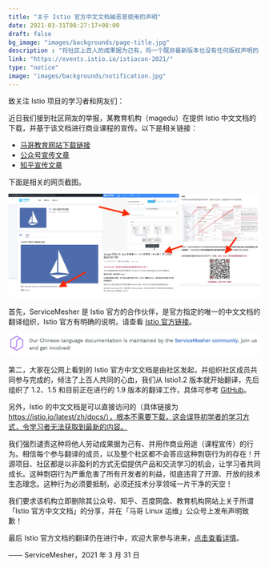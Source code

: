 ```yaml
---
title: "关于 Istio 官方中文文档被恶意使用的声明"
date: 2021-03-31T08:27:17+08:00
draft: false
bg_image: "images/backgrounds/page-title.jpg"
description : "将社区上百人的成果据为己有，将一个既非最新版本也没有任何版权声明的 PDF 标称官方中文文档，真的是太不厚道了。"
link: "https://events.istio.io/istiocon-2021/"
type: "notice"
image: "images/backgrounds/notification.jpg"
---
```


致关注 Istio 项目的学习者和网友们：

近日我们接到社区网友的举报，某教育机构（magedu）在提供 Istio 中文文档的下载，并基于该文档进行商业课程的宣传。以下是相关链接：

- [马哥教育网站下载链接](https://ke.magedu.com/detail/i_60543b9ce4b05a6195c16606/1?fromH5=true)
- [公众号宣传文章](https://mp.weixin.qq.com/s/BnLN6QB1MWvukjS6PiAluQ)
- [知乎宣传文章](https://zhuanlan.zhihu.com/p/358538413)

下面是相关的网页截图。

![网页截图](magejiaoyu.jpg)

首先，ServiceMesher 是 Istio 官方的合作伙伴，是官方指定的唯一的中文文档的翻译组织，Istio 官方有明确的说明，请查看 [Istio 官方链接](https://istio.io/latest/about/community/join/)。

![官方声明](008eGmZEly1gp2csqa4z9j318y040gmg.jpg)

第二，大家在公网上看到的 Istio 官方中文文档是由社区发起，并组织社区成员共同参与完成的，倾注了上百人共同的心血，我们从 Istio1.2 版本就开始翻译，先后组织了 1.2、1.5 和目前正在进行的 1.9 版本的翻译工作，具体可参考 [GitHub](https://github.com/servicemesher/istio-official-translation)。

另外，Istio 的中文文档是可以直接访问的（具体链接为 https://istio.io/latest/zh/docs/），根本不需要下载，这会误导初学者的学习方式，令学习者无法获取到最新的内容。

我们强烈谴责这种将他人劳动成果据为己有、并用作商业用途（课程宣传）的行为。相信每个参与翻译的成员，以及整个社区都不会答应这种剽窃行为的存在！开源项目、社区都是以非盈利的方式无偿提供产品和交流学习的机会，让学习者共同成长。这种剽窃行为严重危害了所有开发者的利益，彻底违背了开源、开放的技术生态理念。这种行为必须要抵制，必须还技术分享领域一片干净的天空！

我们要求该机构立即删除其公众号、知乎、百度网盘、教育机构网站上关于所谓「Istio 官方中文文档」的分享，并在「马哥 Linux 运维」公众号上发布声明致歉！

最后 Istio 官方文档的翻译仍在进行中，欢迎大家参与进来，[点击查看详情](https://i.cloudnative.to/istio/event/istio-doc-translation)。

—— ServiceMesher，2021 年 3 月 31 日